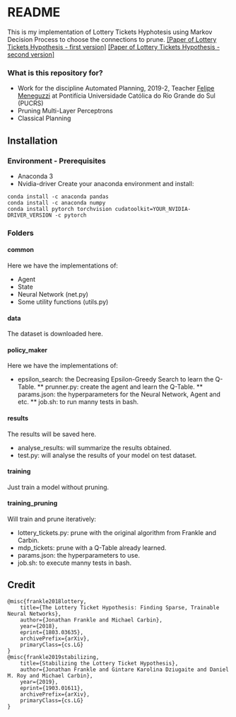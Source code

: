 # README #

This is my implementation of Lottery Tickets Hyphotesis using Markov Decision Process to choose the connections to prune.
[[Paper of Lottery Tickets Hypothesis - first version]](https://arxiv.org/pdf/1803.03635.pdf)
[[Paper of Lottery Tickets Hypothesis - second version]](https://arxiv.org/pdf/1903.01611.pdf)

### What is this repository for? ###

* Work for the discipline Automated Planning, 2019-2, Teacher [Felipe Meneguzzi](https://github.com/meneguzzi) at Pontifícia Universidade Católica do Rio Grande do Sul (PUCRS)
* Pruning Multi-Layer Perceptrons
* Classical Planning

## Installation
### Environment - Prerequisites
* Anaconda 3
* Nvidia-driver
Create your anaconda environment and install:
```
conda install -c anaconda pandas 
conda install -c anaconda numpy 
conda install pytorch torchvision cudatoolkit=YOUR_NVIDIA-DRIVER_VERSION -c pytorch
```
### Folders ###

#### common ####
Here we have the implementations of:
* Agent
* State
* Neural Network (net.py)
* Some utility functions (utils.py)

#### data ####
The dataset is downloaded here.

#### policy_maker ####
Here we have the implementations of:
* epsilon_search: the Decreasing Epsilon-Greedy Search to learn the Q-Table.
** prunner.py: create the agent and learn the Q-Table.
** params.json: the hyperparameters for the Neural Network, Agent and etc.
** job.sh: to run manny tests in bash.

#### results ####
The results will be saved here.
* analyse_results: will summarize the results obtained.
* test.py: will analyse the results of your model on test dataset.

#### training ####
Just train a model without pruning.

#### training_pruning ####
Will train and prune iteratively:
* lottery_tickets.py: prune with the original algorithm from Frankle and Carbin.
* mdp_tickets: prune with a Q-Table already learned.
* params.json: the hyperparameters to use.
* job.sh: to execute manny tests in bash.

## Credit
```
@misc{frankle2018lottery,
    title={The Lottery Ticket Hypothesis: Finding Sparse, Trainable Neural Networks},
    author={Jonathan Frankle and Michael Carbin},
    year={2018},
    eprint={1803.03635},
    archivePrefix={arXiv},
    primaryClass={cs.LG}
}
@misc{frankle2019stabilizing,
    title={Stabilizing the Lottery Ticket Hypothesis},
    author={Jonathan Frankle and Gintare Karolina Dziugaite and Daniel M. Roy and Michael Carbin},
    year={2019},
    eprint={1903.01611},
    archivePrefix={arXiv},
    primaryClass={cs.LG}
}
```